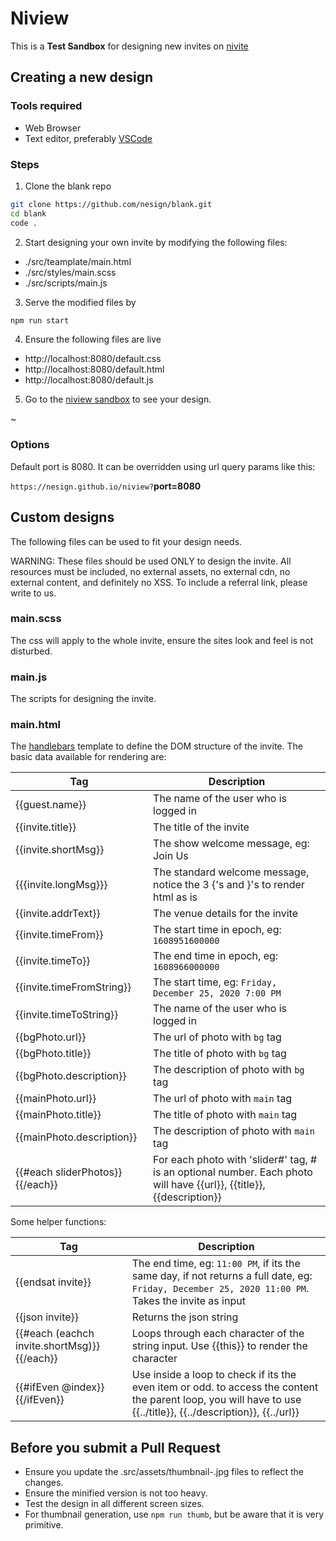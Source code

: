 # Niview

This is a **Test Sandbox** for designing new invites on [nivite](https://nivite.jrvite.com)

## Creating a new design

### Tools required
* Web Browser 
* Text editor, preferably [VSCode](https://code.visualstudio.com)

### Steps
1. Clone the blank repo

```sh
git clone https://github.com/nesign/blank.git
cd blank
code .
```
2. Start designing your own invite by modifying the following files:

- ./src/teamplate/main.html
- ./src/styles/main.scss
- ./src/scripts/main.js

3. Serve the modified files by

```sh
npm run start
```
4. Ensure the following files are live

- http://localhost:8080/default.css
- http://localhost:8080/default.html
- http://localhost:8080/default.js

5. Go to the [niview sandbox](https://nesign.github.io/niview) to see your design.

~

### Options

Default port is 8080. It can be overridden using url query params like this: 

`https://nesign.github.io/niview?`**port=8080**

## Custom designs

The following files can be used to fit your design needs.

WARNING: These files should be used ONLY to design the invite. All resources must be included, no external assets, no external cdn, no external content, and definitely no XSS. To include a referral link, please write to us.

### main.scss

The css will apply to the whole invite, ensure the sites look and feel is not disturbed.

### main.js

The scripts for designing the invite.

### main.html

The [handlebars](https://github.com/wycats/handlebars.js/) template to define the DOM structure of the invite. The basic data available for rendering are:

| Tag | Description |
| --- | ----------- |
| {{guest.name}} | The name of the user who is logged in |
| {{invite.title}} | The title of the invite |
| {{invite.shortMsg}} | The show welcome message, eg: Join Us |
| {{{invite.longMsg}}} | The standard welcome message, notice the 3 {'s and }'s to render html as is |
| {{invite.addrText}} | The venue details for the invite |
| {{invite.timeFrom}} | The start time in epoch, eg: `1608951600000` |
| {{invite.timeTo}} | The end time in epoch, eg: `1608966000000` |
| {{invite.timeFromString}} | The start time, eg: `Friday, December 25, 2020 7:00 PM` |
| {{invite.timeToString}} | The name of the user who is logged in |
| {{bgPhoto.url}} | The url of photo with `bg` tag |
| {{bgPhoto.title}} | The title of photo with `bg` tag |
| {{bgPhoto.description}} | The description of photo with `bg` tag |
| {{mainPhoto.url}} | The url of photo with `main` tag |
| {{mainPhoto.title}} | The title of photo with `main` tag |
| {{mainPhoto.description}} | The description of photo with `main` tag |
| {{#each sliderPhotos}}{{/each}} | For each photo with 'slider#' tag, # is an optional number. Each photo will have {{url}}, {{title}}, {{description}} |

Some helper functions:

| Tag | Description |
| --- | ----------- |
| {{endsat invite}} | The end time, eg: `11:00 PM`, if its the same day, if not returns a full date, eg: `Friday, December 25, 2020 11:00 PM`. Takes the invite as input |
| {{json invite}} | Returns the json string |
| {{#each (eachch invite.shortMsg)}} {{/each}} | Loops through each character of the string input. Use {{this}} to render the character |
| {{#ifEven @index}} {{/ifEven}} | Use inside a loop to check if its the even item or odd. to access the content the parent loop, you will have to use {{../title}}, {{../description}}, {{../url}}|


## Before you submit a Pull Request

- Ensure you update the .src/assets/thumbnail-.jpg files to reflect the changes.
- Ensure the minified version is not too heavy.
- Test the design in all different screen sizes.
- For thumbnail generation, use `npm run thumb`, but be aware that it is very primitive.

